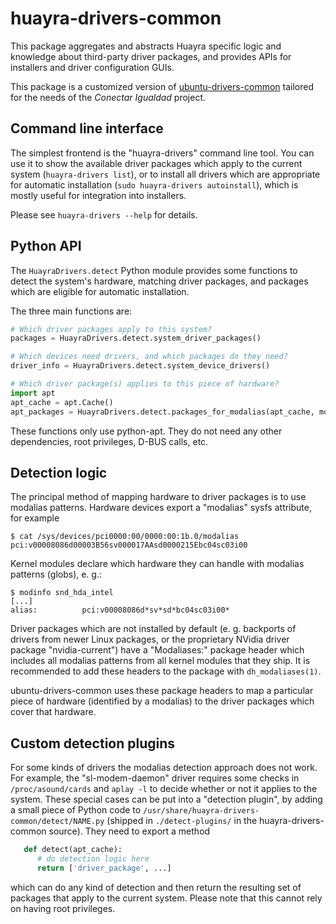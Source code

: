 huayra-drivers-common
=====================

This package aggregates and abstracts Huayra specific logic and knowledge
about third-party driver packages, and provides APIs for installers and driver
configuration GUIs.

This package is a customized version of [ubuntu-drivers-common][upstream]
tailored for the needs of the _Conectar Igualdad_ project.

[upstream]: https://github.com/tseliot/ubuntu-drivers-common

Command line interface
----------------------
The simplest frontend is the "huayra-drivers" command line tool. You can use
it to show the available driver packages which apply to the current system
(`huayra-drivers list`), or to install all drivers which are appropriate for
automatic installation (`sudo huayra-drivers autoinstall`), which is mostly
useful for integration into installers.

Please see `huayra-drivers --help` for details.


Python API
----------
The `HuayraDrivers.detect` Python module provides some functions to detect the
system's hardware, matching driver packages, and packages which are eligible
for automatic installation.

The three main functions are:

```python
# Which driver packages apply to this system?
packages = HuayraDrivers.detect.system_driver_packages()

# Which devices need drivers, and which packages do they need?
driver_info = HuayraDrivers.detect.system_device_drivers()

# Which driver package(s) applies to this piece of hardware?
import apt
apt_cache = apt.Cache()
apt_packages = HuayraDrivers.detect.packages_for_modalias(apt_cache, modalias)
```

These functions only use python-apt. They do not need any other dependencies,
root privileges, D-BUS calls, etc.


Detection logic
---------------
The principal method of mapping hardware to driver packages is to use modalias
patterns. Hardware devices export a "modalias" sysfs attribute, for example

```console
$ cat /sys/devices/pci0000:00/0000:00:1b.0/modalias
pci:v00008086d00003B56sv000017AAsd0000215Ebc04sc03i00
```

Kernel modules declare which hardware they can handle with modalias patterns
(globs), e. g.:

```console
$ modinfo snd_hda_intel
[...]
alias:          pci:v00008086d*sv*sd*bc04sc03i00*
```

Driver packages which are not installed by default (e. g. backports of drivers
from newer Linux packages, or the proprietary NVidia driver package
"nvidia-current") have a "Modaliases:" package header which includes all
modalias patterns from all kernel modules that they ship. It is recommended to
add these headers to the package with `dh_modaliases(1)`.

ubuntu-drivers-common uses these package headers to map a particular piece of
hardware (identified by a modalias) to the driver packages which cover that
hardware.


Custom detection plugins
------------------------
For some kinds of drivers the modalias detection approach does not work. For
example, the "sl-modem-daemon" driver requires some checks in
`/proc/asound/cards` and `aplay -l` to decide whether or not it applies to the
system. These special cases can be put into a "detection plugin", by adding a
small piece of Python code to `/usr/share/huayra-drivers-common/detect/NAME.py`
(shipped in `./detect-plugins/` in the huayra-drivers-common source). They need
to export a method

```python
   def detect(apt_cache):
      # do detection logic here
      return ['driver_package', ...]
```

which can do any kind of detection and then return the resulting set of
packages that apply to the current system. Please note that this cannot rely on
having root privileges.
